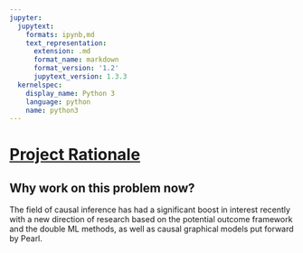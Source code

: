 ```yaml
---
jupyter:
  jupytext:
    formats: ipynb,md
    text_representation:
      extension: .md
      format_name: markdown
      format_version: '1.2'
      jupytext_version: 1.3.3
  kernelspec:
    display_name: Python 3
    language: python
    name: python3
---
```


# <ins>Project Rationale</ins>


## Why work on this problem now? 


The field of causal inference has had a significant boost in interest recently with a new direction of research based on the potential outcome framework and the double ML methods, as well as causal graphical models put forward by Pearl.
